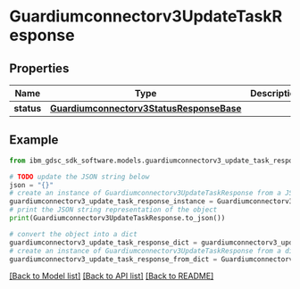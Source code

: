 # Guardiumconnectorv3UpdateTaskResponse


## Properties

Name | Type | Description | Notes
------------ | ------------- | ------------- | -------------
**status** | [**Guardiumconnectorv3StatusResponseBase**](Guardiumconnectorv3StatusResponseBase.md) |  | [optional] 

## Example

```python
from ibm_gdsc_sdk_software.models.guardiumconnectorv3_update_task_response import Guardiumconnectorv3UpdateTaskResponse

# TODO update the JSON string below
json = "{}"
# create an instance of Guardiumconnectorv3UpdateTaskResponse from a JSON string
guardiumconnectorv3_update_task_response_instance = Guardiumconnectorv3UpdateTaskResponse.from_json(json)
# print the JSON string representation of the object
print(Guardiumconnectorv3UpdateTaskResponse.to_json())

# convert the object into a dict
guardiumconnectorv3_update_task_response_dict = guardiumconnectorv3_update_task_response_instance.to_dict()
# create an instance of Guardiumconnectorv3UpdateTaskResponse from a dict
guardiumconnectorv3_update_task_response_from_dict = Guardiumconnectorv3UpdateTaskResponse.from_dict(guardiumconnectorv3_update_task_response_dict)
```
[[Back to Model list]](../README.md#documentation-for-models) [[Back to API list]](../README.md#documentation-for-api-endpoints) [[Back to README]](../README.md)


